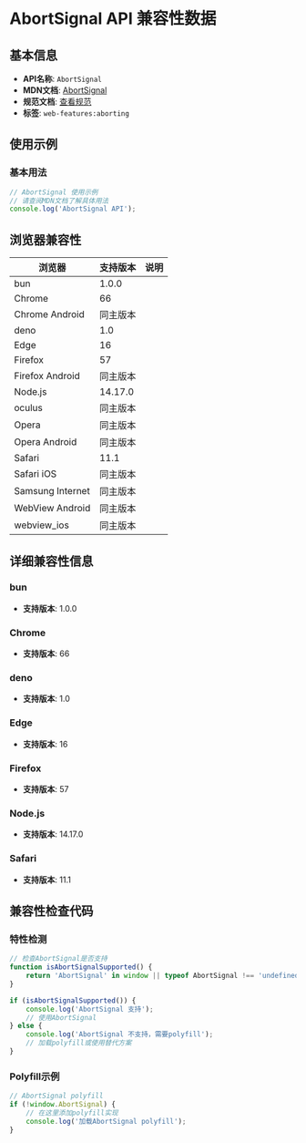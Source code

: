 # AbortSignal API 兼容性数据

## 基本信息

- **API名称**: `AbortSignal`
- **MDN文档**: [AbortSignal](https://developer.mozilla.org/docs/Web/API/AbortSignal)
- **规范文档**: [查看规范](https://dom.spec.whatwg.org/#interface-AbortSignal)
- **标签**: `web-features:aborting`

## 使用示例

### 基本用法

```javascript
// AbortSignal 使用示例
// 请查阅MDN文档了解具体用法
console.log('AbortSignal API');
```

## 浏览器兼容性

| 浏览器 | 支持版本 | 说明 |
|--------|----------|------|
| bun | 1.0.0 |  |
| Chrome | 66 |  |
| Chrome Android | 同主版本 |  |
| deno | 1.0 |  |
| Edge | 16 |  |
| Firefox | 57 |  |
| Firefox Android | 同主版本 |  |
| Node.js | 14.17.0 |  |
| oculus | 同主版本 |  |
| Opera | 同主版本 |  |
| Opera Android | 同主版本 |  |
| Safari | 11.1 |  |
| Safari iOS | 同主版本 |  |
| Samsung Internet | 同主版本 |  |
| WebView Android | 同主版本 |  |
| webview_ios | 同主版本 |  |

## 详细兼容性信息

### bun

- **支持版本**: 1.0.0

### Chrome

- **支持版本**: 66

### deno

- **支持版本**: 1.0

### Edge

- **支持版本**: 16

### Firefox

- **支持版本**: 57

### Node.js

- **支持版本**: 14.17.0

### Safari

- **支持版本**: 11.1

## 兼容性检查代码

### 特性检测

```javascript
// 检查AbortSignal是否支持
function isAbortSignalSupported() {
    return 'AbortSignal' in window || typeof AbortSignal !== 'undefined';
}

if (isAbortSignalSupported()) {
    console.log('AbortSignal 支持');
    // 使用AbortSignal
} else {
    console.log('AbortSignal 不支持，需要polyfill');
    // 加载polyfill或使用替代方案
}
```

### Polyfill示例

```javascript
// AbortSignal polyfill
if (!window.AbortSignal) {
    // 在这里添加polyfill实现
    console.log('加载AbortSignal polyfill');
}
```

